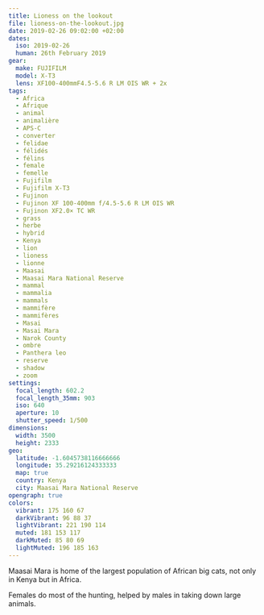 ```yaml
---
title: Lioness on the lookout
file: lioness-on-the-lookout.jpg
date: 2019-02-26 09:02:00 +02:00
dates:
  iso: 2019-02-26
  human: 26th February 2019
gear:
  make: FUJIFILM
  model: X-T3
  lens: XF100-400mmF4.5-5.6 R LM OIS WR + 2x
tags:
  - Africa
  - Afrique
  - animal
  - animalière
  - APS-C
  - converter
  - felidae
  - félidés
  - félins
  - female
  - femelle
  - Fujifilm
  - Fujifilm X-T3
  - Fujinon
  - Fujinon XF 100-400mm f/4.5-5.6 R LM OIS WR
  - Fujinon XF2.0× TC WR
  - grass
  - herbe
  - hybrid
  - Kenya
  - lion
  - lioness
  - lionne
  - Maasai
  - Maasai Mara National Reserve
  - mammal
  - mammalia
  - mammals
  - mammifère
  - mammifères
  - Masai
  - Masai Mara
  - Narok County
  - ombre
  - Panthera leo
  - reserve
  - shadow
  - zoom
settings:
  focal_length: 602.2
  focal_length_35mm: 903
  iso: 640
  aperture: 10
  shutter_speed: 1/500
dimensions:
  width: 3500
  height: 2333
geo:
  latitude: -1.6045738116666666
  longitude: 35.29216124333333
  map: true
  country: Kenya
  city: Maasai Mara National Reserve
opengraph: true
colors:
  vibrant: 175 160 67
  darkVibrant: 96 88 37
  lightVibrant: 221 190 114
  muted: 181 153 117
  darkMuted: 85 80 69
  lightMuted: 196 185 163
---
```


Maasai Mara is home of the largest population of African big cats, not only in Kenya but in Africa.

Females do most of the hunting, helped by males in taking down large animals.

